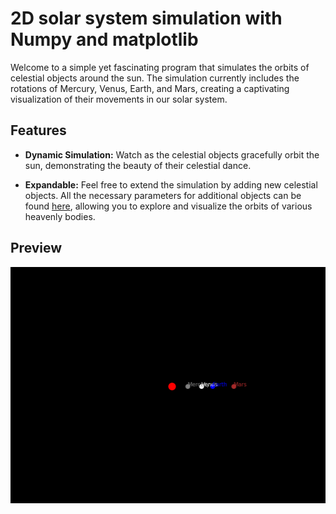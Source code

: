 # 2D solar system simulation with Numpy and matplotlib

Welcome to a simple yet fascinating program that simulates the orbits of celestial objects around the sun. The simulation currently includes the rotations of Mercury, Venus, Earth, and Mars, creating a captivating visualization of their movements in our solar system.

## Features

- **Dynamic Simulation:** Watch as the celestial objects gracefully orbit the sun, demonstrating the beauty of their celestial dance.

- **Expandable:** Feel free to extend the simulation by adding new celestial objects. All the necessary parameters for additional objects can be found [here](https://nssdc.gsfc.nasa.gov/planetary/factsheet/), allowing you to explore and visualize the orbits of various heavenly bodies.

## Preview

![Solar System Simulation](./images/solar_system.gif)
